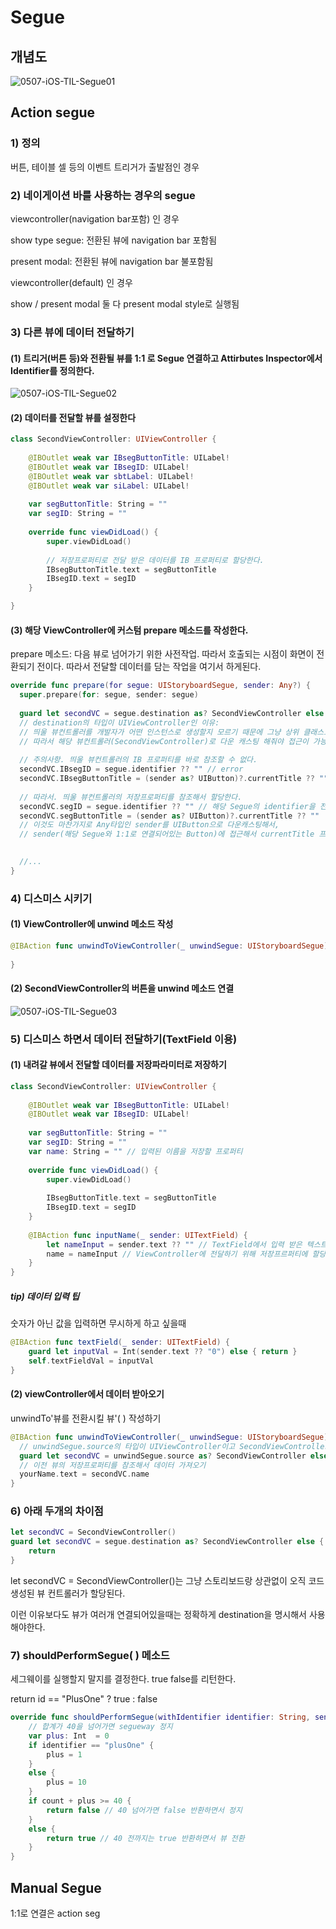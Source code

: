 





# Segue

## 개념도

![0507-iOS-TIL-Segue01](iOS-TIL-Images/0507-iOS-TIL-Segue01.png)



## Action segue

### 1) 정의

버튼, 테이블 셀 등의 이벤트 트리거가 출발점인 경우



### 2) 네이게이션 바를 사용하는 경우의 segue

viewcontroller(navigation bar포함) 인 경우

show type segue: 전환된 뷰에 navigation bar 포함됨

present modal: 전환된 뷰에 navigation bar 불포함됨

viewcontroller(default) 인 경우

show / present modal 둘 다 present modal style로 실행됨



### 3) 다른 뷰에 데이터 전달하기

#### (1) 트리거(버튼 등)와 전환될 뷰를 1:1 로 Segue 연결하고 Attirbutes Inspector에서 Identifier를 정의한다.

![0507-iOS-TIL-Segue02](iOS-TIL-Images/0507-iOS-TIL-Segue02.png)



#### (2) 데이터를 전달할 뷰를 설정한다

```swift
class SecondViewController: UIViewController {
    
    @IBOutlet weak var IBsegButtonTitle: UILabel!
    @IBOutlet weak var IBsegID: UILabel!
    @IBOutlet weak var sbtLabel: UILabel!
    @IBOutlet weak var siLabel: UILabel!
    
    var segButtonTitle: String = ""
    var segID: String = ""
    
    override func viewDidLoad() {
        super.viewDidLoad()
        
        // 저장프로퍼티로 전달 받은 데이터를 IB 프로퍼티로 할당한다.
        IBsegButtonTitle.text = segButtonTitle
        IBsegID.text = segID
    }

}
```



#### (3) 해당 ViewController에 커스텀 prepare 메소드를 작성한다.

prepare 메소드: 다음 뷰로 넘어가기 위한 사전작업. 따라서 호출되는 시점이 화면이 전환되기 전이다. 따라서 전달할 데이터를 담는 작업을 여기서 하게된다.

```swift
override func prepare(for segue: UIStoryboardSegue, sender: Any?) {
  super.prepare(for: segue, sender: segue)
  
  guard let secondVC = segue.destination as? SecondViewController else { return }
  // destination의 타입이 UIViewController인 이유:
  // 띄울 뷰컨트롤러를 개발자가 어떤 인스턴스로 생성할지 모르기 때문에 그냥 상위 클래스로 선언해놓은것이다.
  // 따라서 해당 뷰컨트롤러(SecondViewController)로 다운 캐스팅 해줘야 접근이 가능하다.
  
  // 주의사항. 띄울 뷰컨트롤러의 IB 프로퍼티를 바로 참조할 수 없다.
  secondVC.IBsegID = segue.identifier ?? "" // error
  secondVC.IBsegButtonTitle = (sender as? UIButton)?.currentTitle ?? "" // error
  
  // 따라서. 띄울 뷰컨트롤러의 저장프로퍼티를 참조해서 할당한다.
  secondVC.segID = segue.identifier ?? "" // 해당 Segue의 identifier을 전달한다.
  secondVC.segButtonTitle = (sender as? UIButton)?.currentTitle ?? ""
  // 이것도 마찬가지로 Any타입인 sender를 UIButton으로 다운캐스팅해서,
  // sender(해당 Segue와 1:1로 연결되어있는 Button)에 접근해서 currentTitle 프로퍼티를 참조해서 전달한다.
  

  //...
}
```



### 4) 디스미스 시키기

#### (1) ViewController에 unwind 메소드 작성

```swift
@IBAction func unwindToViewController(_ unwindSegue: UIStoryboardSegue) {
    
}
```

#### (2) SecondViewController의 버튼을 unwind 메소드 연결

![0507-iOS-TIL-Segue03](iOS-TIL-Images/0507-iOS-TIL-Segue03.png)



### 5) 디스미스 하면서 데이터 전달하기(TextField 이용)

#### (1) 내려갈 뷰에서 전달할 데이터를 저장파라미터로 저장하기

```swift
class SecondViewController: UIViewController {
    
    @IBOutlet weak var IBsegButtonTitle: UILabel!
    @IBOutlet weak var IBsegID: UILabel!
    
    var segButtonTitle: String = ""
    var segID: String = ""
    var name: String = "" // 입력된 이름을 저장할 프로퍼티
    
    override func viewDidLoad() {
        super.viewDidLoad()
        
        IBsegButtonTitle.text = segButtonTitle
        IBsegID.text = segID
    }
    
    @IBAction func inputName(_ sender: UITextField) {
        let nameInput = sender.text ?? "" // TextField에서 입력 받은 텍스트를 옵셔널 해제
        name = nameInput // ViewController에 전달하기 위해 저장프르퍼티에 할당
    }
}
```

##### tip) 데이터 입력 팁

숫자가 아닌 값을 입력하면 무시하게 하고 싶을때

```swift
@IBAction func textField(_ sender: UITextField) {
    guard let inputVal = Int(sender.text ?? "0") else { return }
    self.textFieldVal = inputVal
}
```



#### (2) viewController에서 데이터 받아오기

unwindTo'뷰를 전환시킬 뷰'( ) 작성하기

```swift
@IBAction func unwindToViewController(_ unwindSegue: UIStoryboardSegue) {
  // unwindSegue.source의 타입이 UIViewController이고 SecondViewController로 다운캐스팅해서 인스턴스 생성
  guard let secondVC = unwindSegue.source as? SecondViewController else { return }
  // 이전 뷰의 저장프로퍼티를 참조해서 데이터 가져오기
  yourName.text = secondVC.name
}
```



### 6) 아래 두개의 차이점

```swift
let secondVC = SecondViewController()
guard let secondVC = segue.destination as? SecondViewController else {
    return
}
```

let secondVC = SecondViewController()는 그냥 스토리보드랑 상관없이 오직 코드 생성된 뷰 컨트롤러가 할당된다.

이런 이유보다도 뷰가 여러개 연결되어있을때는 정확하게 destination을 명시해서 사용해야한다.



### 7) shouldPerformSegue( ) 메소드

세그웨이를 실행할지 말지를 결정한다. true false를 리턴한다.

return id == "PlusOne" ? true : false

```swift
override func shouldPerformSegue(withIdentifier identifier: String, sender: Any?) -> Bool {
    // 합계가 40을 넘어가면 segueway 정지
    var plus: Int  = 0
    if identifier == "plusOne" {
        plus = 1
    }
    else {
        plus = 10
    }
    if count + plus >= 40 {
        return false // 40 넘어가면 false 반환하면서 정지
    }
    else {
        return true // 40 전까지는 true 반환하면서 뷰 전환
    }
}
```



## Manual Segue

1:1로 연결은 action seg

